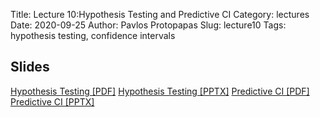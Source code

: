 Title: Lecture 10:Hypothesis Testing and Predictive CI
Category: lectures
Date: 2020-09-25
Author: Pavlos Protopapas 
Slug: lecture10
Tags: hypothesis testing, confidence intervals


## Slides

[Hypothesis Testing [PDF]]({attach}slides/Lecture10_Inference_HypothesisTesting.pdf)
[Hypothesis Testing [PPTX]]({attach}slides/Lecture10_Inference_HypothesisTesting.pptx)
[Predictive CI [PDF]]({attach}slides/Lecture10_Inference_PredictionCI.pdf)
[Predictive CI [PPTX]]({attach}slides/Lecture10_Inference_PredictionCI.pptx)

